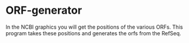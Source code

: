 # ORF-generator
In the NCBI graphics you will get the positions of the various ORFs. This program takes these positions and generates the orfs from the RefSeq.
